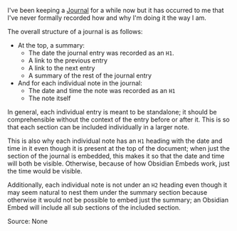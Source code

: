 I've been keeping a [Journal](../notes/journal.md) for a while now but it has occurred to me that I've never formally recorded how and why I'm doing it the way I am.

The overall structure of a journal is as follows:

* At the top, a summary:
	* The date the journal entry was recorded as an `H1`.
	* A link to the previous entry
	* A link to the next entry
	* A summary of the rest of the journal entry
* And for each individual note in the journal:
	* The date and time the note was recorded as an `H1`
	* The note itself

In general, each individual entry is meant to be standalone; it should be comprehensible without the context of the entry before or after it. This is so that each section can be included individually in a larger note.

This is also why each individual note has an `H1` heading with the date and time in it even though it is present at the top of the document; when just the section of the journal is embedded, this makes it so that the date and time will both be visible. Otherwise, because of how Obsidian Embeds work, just the time would be visible.

Additionally, each individual note is not under an `H2` heading even though it may seem natural to nest them under the summary section because otherwise it would not be possible to embed just the summary; an Obsidian Embed will include all sub sections of the included section.

Source: None
